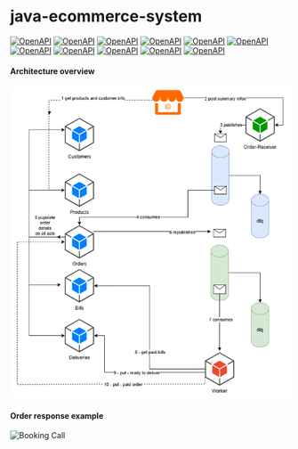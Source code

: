 # java-ecommerce-system

[![OpenAPI](https://img.shields.io/badge/CLEAN%20ARCHITECTURE-8A2BE2)](https://www.openapis.org/)
[![OpenAPI](https://img.shields.io/badge/JAVA-FC6A31)](https://www.openapis.org/)
[![OpenAPI](https://img.shields.io/badge/DOCKER-2496ED)](https://www.openapis.org/)
[![OpenAPI](https://img.shields.io/badge/SPRING%20BOOT-FC6A31)](https://www.openapis.org/)
[![OpenAPI](https://img.shields.io/badge/OPEN%20API-EF0092)](https://www.openapis.org/)
[![OpenAPI](https://img.shields.io/badge/SPRING%20DATA%20JPA-FC6A31)](https://www.openapis.org/)
[![OpenAPI](https://img.shields.io/badge/IN%20MEMORY%20H2%20DATABASE-00EA64)](https://www.openapis.org/)
[![OpenAPI](https://img.shields.io/badge/TESTS-8A2BE2)](https://www.openapis.org/)
[![OpenAPI](https://img.shields.io/badge/OPEN%20FEIGN-00EA64)](https://www.openapis.org/)
[![OpenAPI](https://img.shields.io/badge/CLOUD%20STREAM-2496ED)](https://www.openapis.org/)
[![OpenAPI](https://img.shields.io/badge/RABBITMQ-FC6A31)](https://www.openapis.org/)


#### Architecture overview
![Booking Call](ecommerce.png)


#### Order response example
![Booking Call](response.png)

